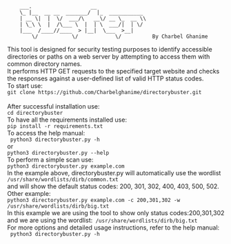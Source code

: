 ```
    ___.                   __                
    \_ |__  __ __  _______/  |_  ___________ 
    | __ \|  |  \/  ___/\   __\/ __ \_  __ \\
    | \_\ \  |  /\___ \  |  | \  ___/|  | \/
    |___  /____//____  > |__|  \___  >__|   
        \/           \/            \/          By Charbel Ghanime
```
This tool is designed for security testing purposes to identify accessible directories or paths on a web server by attempting to access them with common directory names. <br>
It performs HTTP GET requests to the specified target website and checks the responses against a user-defined list of valid HTTP status codes. <br>
To start use: <br>
``` git clone https://github.com/Charbelghanime/directorybuster.git ``` <br>
<br>
After successful installation use: <br>
```cd directorybuster ```<br>
To have all the requirements installed use:<br>
```pip install -r requirements.txt``` <br>
To access the help manual: <br>
``` python3 directorybuster.py -h```<br>
or <br>
```python3 directorybuster.py --help ```<br>
To perform a simple scan use:<br>
```python3 directorybuster.py example.com``` <br>
In the example above, directorybuster.py will automatically use the wordlist ```/usr/share/wordlists/dirb/common.txt```<br>
and will show the default status codes: 200, 301, 302, 400, 403, 500, 502. <br>
Other example: <br>
```python3 directorybuster.py example.com -c 200,301,302 -w /usr/share/wordlists/dirb/big.txt```<br>
In this example we are using the tool to show only status codes:200,301,302 and we are using the wordlist:``` /usr/share/wordlists/dirb/big.txt``` <br>
For more options and detailed usage instructions, refer to the help manual: <br>
``` python3 directorybuster.py -h```<br>
